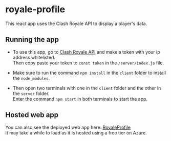 # royale-profile

This react app uses the Clash Royale API to display a player's data.

## Running the app

* To use this app, go to [Clash Royale API](https://developer.clashroyale.com)
and make a token with your ip address whitelisted.  
Then copy paste your token to `const token` in the `/server/index.js` file.

* Make sure to run the command `npm install` in the `client` folder to install the `node_modules`.

* Then open two terminals with one in the `client` folder and the other in the `server` folder.  
Enter the command `npm start` in both terminals to start the app.

## Hosted web app

You can also see the deployed web app here: [RoyaleProfile](https://royaleprofile.azurewebsites.net)  
It may take a while to load as it is hosted using a free tier on Azure.
